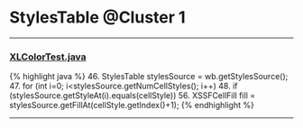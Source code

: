 # StylesTable @Cluster 1

***

### [XLColorTest.java](https://searchcode.com/codesearch/view/121321469/)
{% highlight java %}
46. StylesTable stylesSource = wb.getStylesSource();
47. for (int i=0; i<stylesSource.getNumCellStyles(); i++)
48.   if (stylesSource.getStyleAt(i).equals(cellStyle))
56.   XSSFCellFill fill = stylesSource.getFillAt(cellStyle.getIndex()+1);
{% endhighlight %}

***

